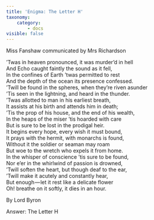 ```yaml
---
title: 'Enigma: The Letter H'
taxonomy:
    category:
        - docs
visible: false
---
```


<div class="author">Miss Fanshaw communicated by Mrs Richardson</div>

’Twas in heaven pronounced, it was murder’d in hell  
And Echo caught faintly the sound as it fell,  
In the confines of Earth ’twas permitted to rest  
And the depth of the ocean its presence confessed.  
’Twill be found in the spheres, when they’re riven asunder  
’Tis seen in the lightning, and heard in the thunder.  
’Twas allotted to man in his earliest breath,  
It assists at his birth and attends him in death;  
’Tis the prop of his house, and the end of his wealth,  
In the heaps of the miser ’tis hoarded with care  
But is sure to be lost in the prodigal heir.  
It begins every hope, every wish it must bound,  
It prays with the hermit, with monarchs is found,  
Without it the soldier or seaman may roam  
But woe to the wretch who expels it from home.  
In the whisper of conscience ’tis sure to be found,  
Nor e’er in the whirlwind of passion is drowned,  
’Twill soften the heart, but though deaf to the ear,  
’Twill make it acutely and constantly hear,  
But enough — let it rest like a delicate flower  
Oh! breathe on it softly, it dies in an hour.

By Lord Byron

<span class="pencil">Answer: The Letter H</span>